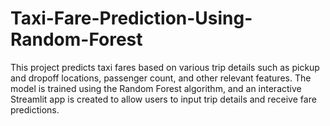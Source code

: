 # Taxi-Fare-Prediction-Using-Random-Forest
This project predicts taxi fares based on various trip details such as pickup and dropoff locations, passenger count, and other relevant features. The model is trained using the Random Forest algorithm, and an interactive Streamlit app is created to allow users to input trip details and receive fare predictions.
